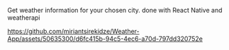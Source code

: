 Get weather information for your chosen city. done with React Native and weatherapi


https://github.com/miriantsirekidze/Weather-App/assets/50635300/d6fc415b-94c5-4ec6-a70d-797dd320752e

